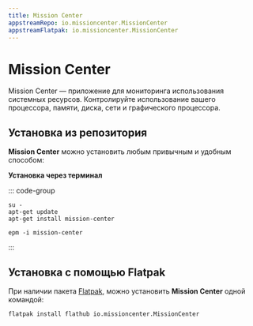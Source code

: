 ```yaml
---
title: Mission Center
appstreamRepo: io.missioncenter.MissionCenter
appstreamFlatpak: io.missioncenter.MissionCenter
---
```


# Mission Center

Mission Center — приложение для мониторинга использования системных ресурсов. Контролируйте использование вашего процессора, памяти, диска, сети и графического процессора.

## Установка из репозитория 

**Mission Center** можно установить любым привычным и удобным способом:

<!--@include: ./parts/install/software-repo.md-->

**Установка через терминал**

::: code-group

```shell[apt-get]
su -
apt-get update
apt-get install mission-center
```
```shell[epm]
epm -i mission-center
```
:::

## Установка c помощью Flatpak

При наличии пакета [Flatpak](/flatpak), можно установить **Mission Center** одной командой:

```shell
flatpak install flathub io.missioncenter.MissionCenter
```

<!--@include: ./parts/install/software-flatpak.md-->